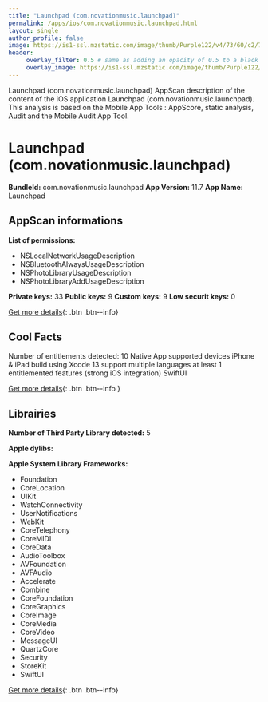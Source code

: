 ```yaml
---
title: "Launchpad (com.novationmusic.launchpad)"
permalink: /apps/ios/com.novationmusic.launchpad.html
layout: single
author_profile: false
image: https://is1-ssl.mzstatic.com/image/thumb/Purple122/v4/73/60/c2/7360c22f-2c8b-f3ed-0f1b-a7b9c9227756/AppIcon-1x_U007emarketing-0-7-0-85-220.png/512x512bb.jpg
header: 
     overlay_filter: 0.5 # same as adding an opacity of 0.5 to a black background
     overlay_image: https://is1-ssl.mzstatic.com/image/thumb/Purple122/v4/73/60/c2/7360c22f-2c8b-f3ed-0f1b-a7b9c9227756/AppIcon-1x_U007emarketing-0-7-0-85-220.png/512x512bb.jpg
---
```

Launchpad (com.novationmusic.launchpad) AppScan description of the content of the iOS application Launchpad (com.novationmusic.launchpad). This analysis is based on the Mobile App Tools : AppScore, static analysis, Audit and the Mobile Audit App Tool.

# Launchpad (com.novationmusic.launchpad)

**BundleId:** com.novationmusic.launchpad
**App Version:** 11.7
**App Name:** Launchpad


## AppScan informations 

**List of permissions:** 
- NSLocalNetworkUsageDescription
- NSBluetoothAlwaysUsageDescription
- NSPhotoLibraryUsageDescription
- NSPhotoLibraryAddUsageDescription
  
  
**Private keys:** 33
**Public keys:** 9
**Custom keys:** 9
**Low securit keys:** 0
  
[Get more details](/pricing.html){: .btn .btn--info}

## Cool Facts

Number of entitlements detected: 10
Native App
supported devices iPhone & iPad
build using Xcode 13
support multiple languages
at least 1 entitlemented features (strong iOS integration)
SwiftUI
  
[Get more details](/pricing.html){: .btn .btn--info }

## Librairies 
**Number of Third Party Library detected:** 5


**Apple dylibs:**


**Apple System Library Frameworks:**
- Foundation
- CoreLocation
- UIKit
- WatchConnectivity
- UserNotifications
- WebKit
- CoreTelephony
- CoreMIDI
- CoreData
- AudioToolbox
- AVFoundation
- AVFAudio
- Accelerate
- Combine
- CoreFoundation
- CoreGraphics
- CoreImage
- CoreMedia
- CoreVideo
- MessageUI
- QuartzCore
- Security
- StoreKit
- SwiftUI


  
[Get more details](/pricing.html){: .btn .btn--info}

